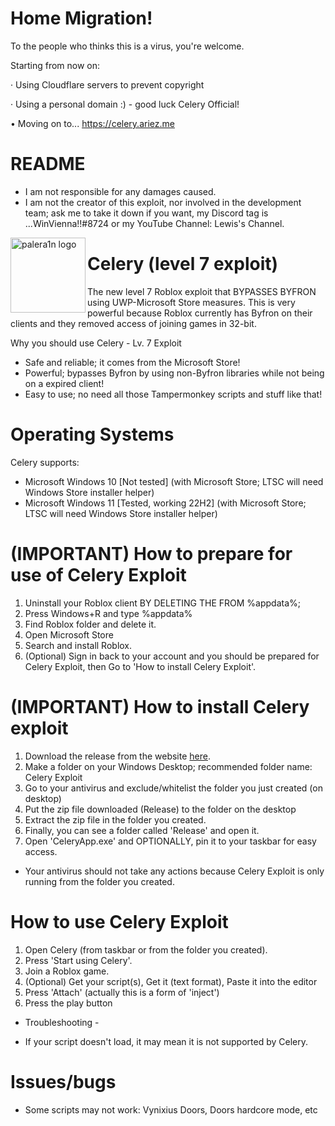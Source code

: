 # Home Migration!
To the people who thinks this is a virus, you're welcome.

Starting from now on:

· Using Cloudflare servers to prevent copyright

· Using a personal domain :) - good luck Celery Official!

• Moving on to... https://celery.ariez.me

# README
- I am not responsible for any damages caused.
- I am not the creator of this exploit, nor involved in the development team; ask me to take it down if you want, my Discord tag is ...WinVienna!!#8724 or my YouTube Channel: Lewis's Channel.

<img align="left" height="120" src="https://www.pngmart.com/files/5/Celery-Transparent-PNG.png" alt="palera1n logo" style="float: left;"/>

# Celery (level 7 exploit)
The new level 7 Roblox exploit that BYPASSES BYFRON using UWP-Microsoft Store measures. This is very powerful because Roblox currently has Byfron on their clients and they removed access of joining games in 32-bit.

Why you should use Celery - Lv. 7 Exploit
- Safe and reliable; it comes from the Microsoft Store!
- Powerful; bypasses Byfron by using non-Byfron libraries while not being on a expired client!
- Easy to use; no need all those Tampermonkey scripts and stuff like that!

# Operating Systems
Celery supports:

- Microsoft Windows 10 [Not tested] (with Microsoft Store; LTSC will need Windows Store installer helper)
- Microsoft Windows 11 [Tested, working 22H2] (with Microsoft Store; LTSC will need Windows Store installer helper)

# (IMPORTANT) How to prepare for use of Celery Exploit
1. Uninstall your Roblox client BY DELETING THE FROM %appdata%;
2. Press Windows+R and type %appdata%
3. Find Roblox folder and delete it.
4. Open Microsoft Store
5. Search and install Roblox.
6. (Optional) Sign in back to your account and you should be prepared for Celery Exploit, then Go to 'How to install Celery Exploit'.

# (IMPORTANT) How to install Celery exploit
1. Download the release from the website [here](https://0xvienna.github.io/Celery/).
2. Make a folder on your Windows Desktop; recommended folder name: Celery Exploit
3. Go to your antivirus and exclude/whitelist the folder you just created (on desktop)
4. Put the zip file downloaded (Release) to the folder on the desktop
5. Extract the zip file in the folder you created.
6. Finally, you can see a folder called 'Release' and open it.
7. Open 'CeleryApp.exe' and OPTIONALLY, pin it to your taskbar for easy access.

- Your antivirus should not take any actions because Celery Exploit is only running from the folder you created.

# How to use Celery Exploit
1. Open Celery (from taskbar or from the folder you created).
2. Press 'Start using Celery'.
3. Join a Roblox game.
4. (Optional) Get your script(s), Get it (text format), Paste it into the editor
5. Press 'Attach' (actually this is a form of 'inject')
6. Press the play button

- Troubleshooting -

- If your script doesn't load, it may mean it is not supported by Celery.

# Issues/bugs
- Some scripts may not work: Vynixius Doors, Doors hardcore mode, etc

